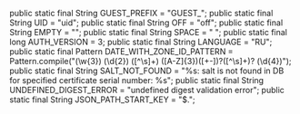 public static final String GUEST_PREFIX = "GUEST_";
public static final String UID = "uid";
public static final String OFF = "off";
public static final String EMPTY = "";
public static final String SPACE = " ";
public static final long AUTH_VERSION = 3;
public static final String LANGUAGE = "RU";
public static final Pattern DATE_WITH_ZONE_ID_PATTERN = Pattern.compile("(\\w{3}) (\\d{2}) ([^\\s]+) ([A-Z]{3})([+-])?([^\\s]+)? (\\d{4})");
public static final String SALT_NOT_FOUND = "%s: salt is not found in DB for specified certificate serial number: %s";
public static final String UNDEFINED_DIGEST_ERROR = "undefined digest validation error";
public static final String JSON_PATH_START_KEY = "$.";

